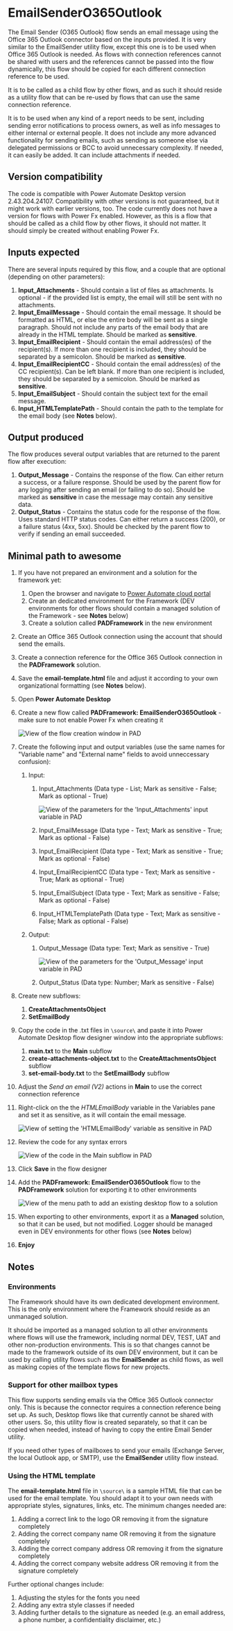 # EmailSenderO365Outlook

The Email Sender (O365 Outlook) flow sends an email message using the Office 365 Outlook connector based on the inputs provided.
It is very similar to the EmailSender utility flow, except this one is to be used when Office 365 Outlook is needed. As flows with connection references cannot be shared with users and the references cannot be passed into the flow dynamically, this flow should be copied for each different connection reference to be used.

It is to be called as a child flow by other flows, and as such it should reside as a utility flow that can be re-used by flows that can use the same connection reference.

It is to be used when any kind of a report needs to be sent, including sending error notifications to process owners, as well as info messages to either internal or external people.
It does not include any more advanced functionality for sending emails, such as sending as someone else via delegated permissions or BCC to avoid unnecessary complexity. If needed, it can easily be added.
It can include attachments if needed.

## Version compatibility

The code is compatible with Power Automate Desktop version 2.43.204.24107. Compatibility with other versions is not guaranteed, but it might work with earlier versions, too.
The code currently does not have a version for flows with Power Fx enabled. However, as this is a flow that should be called as a child flow by other flows, it should not matter. It should simply be created without enabling Power Fx.

## Inputs expected

There are several inputs required by this flow, and a couple that are optional (depending on other parameters):

1. **Input_Attachments** - Should contain a list of files as attachments. Is optional - if the provided list is empty, the email will still be sent with no attachments.
1. **Input_EmailMessage** - Should contain the email message. It should be formatted as HTML, or else the entire body will be sent as a single paragraph. Should not include any parts of the email body that are already in the HTML template. Should be marked as **sensitive**.
1. **Input_EmailRecipient** - Should contain the email address(es) of the recipient(s). If more than one recipient is included, they should be separated by a semicolon. Should be marked as **sensitive**.
1. **Input_EmailRecipientCC** - Should contain the email address(es) of the CC recipient(s). Can be left blank. If more than one recipient is included, they should be separated by a semicolon. Should be marked as **sensitive**.
1. **Input_EmailSubject** - Should contain the subject text for the email message.
1. **Input_HTMLTemplatePath** - Should contain the path to the template for the email body (see **Notes** below).

## Output produced

The flow produces several output variables that are returned to the parent flow after execution:

1. **Output_Message** - Contains the response of the flow. Can either return a success, or a failure response. Should be used by the parent flow for any logging after sending an email (or failing to do so). Should be marked as **sensitive** in case the message may contain any sensitive data.
1. **Output_Status** - Contains the status code for the response of the flow. Uses standard HTTP status codes. Can either return a success (200), or a failure status (4xx, 5xx). Should be checked by the parent flow to verify if sending an email succeeded.

## Minimal path to awesome

1. If you have not prepared an environment and a solution for the framework yet:
    1. Open the browser and navigate to [Power Automate cloud portal](https://make.powerautomate.com/)
    1. Create an dedicated environment for the Framework (DEV environments for other flows should contain a managed solution of the Framework - see **Notes** below)
    1. Create a solution called **PADFramework** in the new environment
1. Create an Office 365 Outlook connection using the account that should send the emails.
1. Create a connection reference for the Office 365 Outlook connection in the **PADFramework** solution.
1. Save the **email-template.html** file and adjust it according to your own organizational formatting (see **Notes** below).
1. Open **Power Automate Desktop**
1. Create a new flow called **PADFramework: EmailSenderO365Outlook** - make sure to not enable Power Fx when creating it

    ![View of the flow creation window in PAD](./assets/creating-the-flow.png)

1. Create the following input and output variables (use the same names for "Variable name" and "External name" fields to avoid unneccessary confusion):
    1. Input:
        1. Input_Attachments (Data type - List; Mark as sensitive - False; Mark as optional - True)

            ![View of the parameters for the 'Input_Attachments' input variable in PAD](./assets/input-attachments-variable-parameters.png)

        1. Input_EmailMessage (Data type - Text; Mark as sensitive - True; Mark as optional - False)
        1. Input_EmailRecipient (Data type - Text; Mark as sensitive - True; Mark as optional - False)
        1. Input_EmailRecipientCC (Data type - Text; Mark as sensitive - True; Mark as optional - True)
        1. Input_EmailSubject (Data type - Text; Mark as sensitive - False; Mark as optional - False)
        1. Input_HTMLTemplatePath (Data type - Text; Mark as sensitive - False; Mark as optional - False)
    1. Output:
        1. Output_Message (Data type: Text; Mark as sensitive - True)

            ![View of the parameters for the 'Output_Message' input variable in PAD](./assets/output-message-variable-parameters.png)

        1. Output_Status (Data type: Number; Mark as sensitive - False)
1. Create new subflows: 
    1. **CreateAttachmentsObject** 
    1. **SetEmailBody**
1. Copy the code in the .txt files in `\source\` and paste it into Power Automate Desktop flow designer window into the appropriate subflows:
    1. **main.txt** to the **Main** subflow
    1. **create-attachments-object.txt** to the **CreateAttachmentsObject** subflow 
    1. **set-email-body.txt** to the **SetEmailBody** subflow
1. Adjust the *Send an email (V2)* actions in **Main** to use the correct connection reference
1. Right-click on the the *HTMLEmailBody* variable in the Variables pane and set it as sensitive, as it will contain the email message.

    ![View of setting the 'HTMLEmailBody' variable as sensitive in PAD](./assets/setting-html-email-body-variable-as-sensitive.png)

1. Review the code for any syntax errors

    ![View of the code in the Main subflow in PAD](./assets/main-subflow-example.png)

1. Click **Save** in the flow designer
1. Add the **PADFramework: EmailSenderO365Outlook** flow to the **PADFramework** solution for exporting it to other environments

    ![View of the menu path to add an existing desktop flow to a solution](./assets/adding-existing-desktop-flow-to-solution.png)

1. When exporting to other environments, export it as a **Managed** solution, so that it can be used, but not modified. Logger should be managed even in DEV environments for other flows (see **Notes** below)
1. **Enjoy**

## Notes

### Environments

The Framework should have its own dedicated development environment. This is the only environment where the Framework should reside as an unmanaged solution. 

It should be imported as a managed solution to all other environments where flows will use the framework, including normal DEV, TEST, UAT and other non-production environments. This is so that changes cannot be made to the framework outside of its own DEV environment, but it can be used by calling utility flows such as the **EmailSender** as child flows, as well as making copies of the template flows for new projects.

### Support for other mailbox types

This flow supports sending emails via the Office 365 Outlook connector only. This is because the connector requires a connection reference being set up. As such, Desktop flows like that currently cannot be shared with other users. So, this utility flow is created separately, so that it can be copied when needed, instead of having to copy the entire Email Sender utility.

If you need other types of mailboxes to send your emails (Exchange Server, the local Outlook app, or SMTP), use the **EmailSender** utility flow instead.

### Using the HTML template
The **email-template.html** file in `\source\` is a sample HTML file that can be used for the email template. You should adapt it to your own needs with appropriate styles, signatures, links, etc. The minimum changes needed are:
1. Adding a correct link to the logo OR removing it from the signature completely
1. Adding the correct company name OR removing it from the signature completely
1. Adding the correct company address OR removing it from the signature completely
1. Adding the correct company website address OR removing it from the signature completely

Further optional changes include:
1. Adjusting the styles for the fonts you need
1. Adding any extra style classes if needed
1. Adding further details to the signature as needed (e.g. an email address, a phone number, a confidentiality disclaimer, etc.)